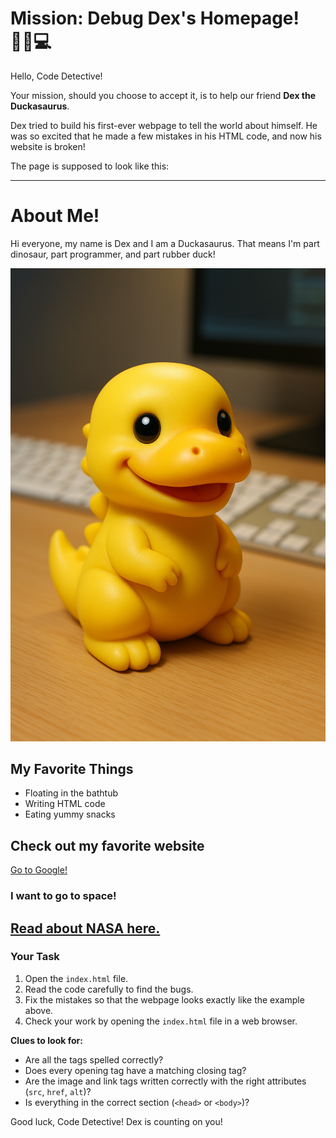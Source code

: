 # Mission: Debug Dex's Homepage! 🕵️‍♀️💻

Hello, Code Detective!

Your mission, should you choose to accept it, is to help our friend **Dex the Duckasaurus**.

Dex tried to build his first-ever webpage to tell the world about himself. He was so excited that he made a few mistakes in his HTML code, and now his website is broken!

The page is supposed to look like this:

---
# About Me!

Hi everyone, my name is Dex and I am a Duckasaurus. That means I'm part dinosaur, part programmer, and part rubber duck!

![A picture of Dex the Duckasaurus](images/dex.png)

## My Favorite Things
- Floating in the bathtub
- Writing HTML code
- Eating yummy snacks

## Check out my favorite website
[Go to Google!](https://www.google.com)

### I want to go to space!
[Read about NASA here.](https://www.nasa.gov/)
---

### Your Task

1.  Open the `index.html` file.
2.  Read the code carefully to find the bugs.
3.  Fix the mistakes so that the webpage looks exactly like the example above.
4.  Check your work by opening the `index.html` file in a web browser.

**Clues to look for:**
* Are all the tags spelled correctly?
* Does every opening tag have a matching closing tag?
* Are the image and link tags written correctly with the right attributes (`src`, `href`, `alt`)?
* Is everything in the correct section (`<head>` or `<body>`)?

Good luck, Code Detective! Dex is counting on you!